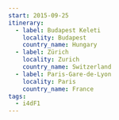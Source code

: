 ```yaml
---
start: 2015-09-25
itinerary:
  - label: Budapest Keleti
    locality: Budapest
    country_name: Hungary
  - label: Zürich
    locality: Zurich
    country_name: Switzerland
  - label: Paris-Gare-de-Lyon
    locality: Paris
    country_name: France
tags:
  - i4dF1
---
```

